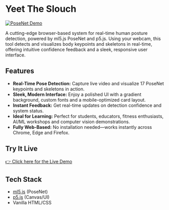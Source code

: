 # Yeet The Slouch

[![PoseNet Demo](https://img.shields.io/badge/Live-Demo-brightgreen)](https://yashjanakiram.github.io/YeetTheSlouch/)

A cutting-edge browser-based system for real-time human posture detection, powered by ml5.js PoseNet and p5.js. Using your webcam, this tool detects and visualizes body keypoints and skeletons in real-time, offering intuitive confidence feedback and a sleek, responsive user interface.

## Features

- **Real-Time Pose Detection:** Capture live video and visualize 17 PoseNet keypoints and skeletons in action.
- **Sleek, Modern Interface:** Enjoy a polished UI with a gradient background, custom fonts and a mobile-optimized card layout.
- **Instant Feedback:** Get real-time updates on detection confidence and system status.
- **Ideal for Learning:** Perfect for students, educators, fitness enthusiasts, AI/ML workshops and computer vision demonstrations.
- **Fully Web-Based:** No installation needed—works instantly across Chrome, Edge and Firefox.

## Try It Live

[👉 Click here for the Live Demo](https://yashjanakiram.github.io/YeetTheSlouch/)

## Tech Stack

- [ml5.js](https://ml5js.org/) (PoseNet)
- [p5.js](https://p5js.org/) (Canvas/UI)
- Vanilla HTML/CSS
